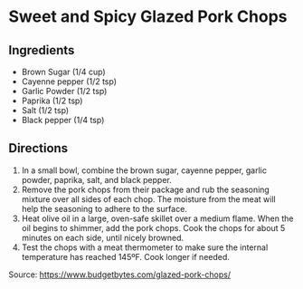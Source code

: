 # Sweet and Spicy Glazed Pork Chops

## Ingredients

* Brown Sugar (1/4 cup)
* Cayenne pepper (1/2 tsp)
* Garlic Powder (1/2 tsp)
* Paprika (1/2 tsp)
* Salt (1/2 tsp)
* Black pepper (1/4 tsp)

## Directions

1. In a small bowl, combine the brown sugar, cayenne pepper, garlic powder, paprika, salt, and black pepper.
1. Remove the pork chops from their package and rub the seasoning mixture over all sides of each chop. The moisture from the meat will help the seasoning to adhere to the surface.
1. Heat olive oil in a large, oven­-safe skillet over a medium flame. When the oil begins to shimmer, add the pork chops. Cook the chops for about 5 minutes on each side, until nicely browned.
1. Test the chops with a meat thermometer to make sure the internal temperature has reached 145ºF. Cook longer if needed.

Source: https://www.budgetbytes.com/glazed-pork-chops/

